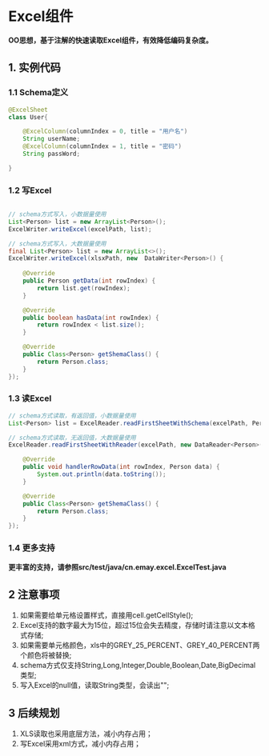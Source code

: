 # Excel组件


**OO思想，基于注解的快速读取Excel组件，有效降低编码复杂度。**

## 1. 实例代码

### 1.1 Schema定义

```java
@ExcelSheet
class User{

	@ExcelColumn(columnIndex = 0, title = "用户名")
	String userName;
	@ExcelColumn(columnIndex = 1, title = "密码")
	String passWord;

}
```

### 1.2 写Excel

```java

// schema方式写入，小数据量使用
List<Person> list = new ArrayList<Person>();
ExcelWriter.writeExcel(excelPath, list);

// schema方式写入，大数据量使用
final List<Person> list = new ArrayList<>();
ExcelWriter.writeExcel(xlsxPath, new  DataWriter<Person>() {
	
	@Override
	public Person getData(int rowIndex) {
		return list.get(rowIndex);
	}

	@Override
	public boolean hasData(int rowIndex) {
		return rowIndex < list.size();
	}

	@Override
	public Class<Person> getShemaClass() {
		return Person.class;
	}
});
```

### 1.3 读Excel

```java
// schema方式读取，有返回值，小数据量使用
List<Person> list = ExcelReader.readFirstSheetWithSchema(excelPath, Person.class);

// schema方式读取，无返回值，大数据量使用
ExcelReader.readFirstSheetWithReader(excelPath, new DataReader<Person>() {

	@Override
	public void handlerRowData(int rowIndex, Person data) {
		System.out.println(data.toString());
	}

	@Override
	public Class<Person> getShemaClass() {
		return Person.class;
	}
});
```

### 1.4 更多支持

**更丰富的支持，请参照src/test/java/cn.emay.excel.ExcelTest.java**

## 2 注意事项

1. 如果需要给单元格设置样式，直接用cell.getCellStyle();
2. Excel支持的数字最大为15位，超过15位会失去精度，存储时请注意以文本格式存储;
3. 如果需要单元格颜色，xls中的GREY_25_PERCENT、GREY_40_PERCENT两个颜色将被替换;
4. schema方式仅支持String,Long,Integer,Double,Boolean,Date,BigDecimal类型;
5. 写入Excel的null值，读取String类型，会读出"";

## 3 后续规划

1. XLS读取也采用底层方法，减小内存占用；
2. 写Excel采用xml方式，减小内存占用；
